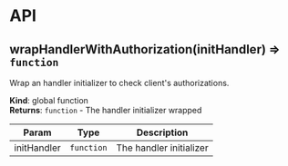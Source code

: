 # API
<a name="wrapHandlerWithAuthorization"></a>

## wrapHandlerWithAuthorization(initHandler) ⇒ <code>function</code>
Wrap an handler initializer to check client's authorizations.

**Kind**: global function  
**Returns**: <code>function</code> - The handler initializer wrapped  

| Param | Type | Description |
| --- | --- | --- |
| initHandler | <code>function</code> | The handler initializer |

